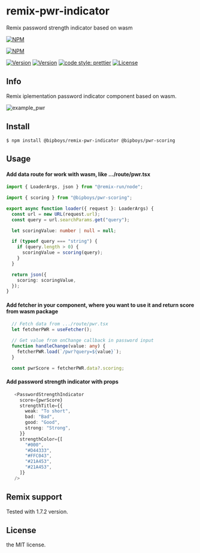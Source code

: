 # remix-pwr-indicator
Remix password strength indicator based on wasm

[![NPM](https://nodei.co/npm/@bipboys/remix-pwr-indicator.png?mini=true)](https://nodei.co/npm/@bipboys/remix-pwr-indicator/)

[![NPM](https://nodei.co/npm/@bipboys/pwr-scoring.png?mini=true)](https://nodei.co/npm/@bipboys/pwr-scoring/)

[![Version](https://img.shields.io/npm/v/@bipboys/remix-pwr-indicator.svg)](https://www.npmjs.com/package/@bipboys/remix-pwr-indicator)
[![Version](https://img.shields.io/npm/v/@bipboys/pwr-scoring.svg)](https://www.npmjs.com/package/@bipboys/pwr-scoring)
[![code style: prettier](https://img.shields.io/badge/code_style-prettier-ff69b4.svg)](https://github.com/prettier/prettier)
[![License](https://img.shields.io/npm/l/@bipboys/remix-pwr-indicator.svg)](https://www.npmjs.com/package/@bipboys/remix-pwr-indicator)

## Info
Remix iplementation password indicator component based on wasm.

![example_pwr](https://user-images.githubusercontent.com/17404342/196585249-0eeb5501-1aff-4feb-bf9d-dccfe3111566.jpg)

## Install
```
$ npm install @bipboys/remix-pwr-indicator @bipboys/pwr-scoring
```
## Usage

#### Add data route for work with wasm, like .../route/pwr.tsx
```ts
import { LoaderArgs, json } from "@remix-run/node";

import { scoring } from "@bipboys/pwr-scoring";

export async function loader({ request }: LoaderArgs) {
  const url = new URL(request.url);
  const query = url.searchParams.get("query");

  let scoringValue: number | null = null;

  if (typeof query === "string") {
    if (query.length > 0) {
      scoringValue = scoring(query);
    }
  }

  return json({
    scoring: scoringValue,
  });
}
```

#### Add fetcher in your component, where you want to use it and return score from wasm package
```ts
  // Fetch data from .../route/pwr.tsx
  let fetcherPWR = useFetcher();

  // Get value from onChange callback in password input 
  function handleChange(value: any) {
    fetcherPWR.load(`/pwr?query=${value}`);
  }

  const pwrScore = fetcherPWR.data?.scoring;
```

#### Add password strength indicator with props
```ts
   <PasswordStrengthIndicator
     score={pwrScore}
     strengthTitle={{
       weak: "To short",
       bad: "Bad",
       good: "Good",
       strong: "Strong",
     }}
     strengthColor={[
       "#000",
       "#D44333",
       "#FFC043",
       "#21A453",
       "#21A453",
     ]}
   />
```

## Remix support
Tested with 1.7.2 version.

## License
the MIT license.

